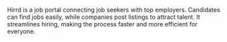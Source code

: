 Hirrd is a job portal connecting job seekers with top employers. Candidates can find jobs easily, while companies post listings to attract talent. It streamlines hiring, making the process faster and more efficient for everyone.